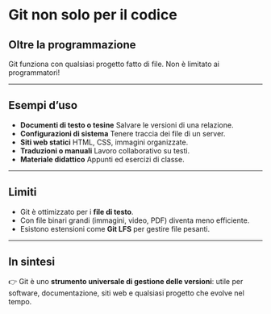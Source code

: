 # Git non solo per il codice

## Oltre la programmazione
Git funziona con qualsiasi progetto fatto di file.
Non è limitato ai programmatori!

---

## Esempi d’uso
- **Documenti di testo o tesine**
  Salvare le versioni di una relazione.
- **Configurazioni di sistema**
  Tenere traccia dei file di un server.
- **Siti web statici**
  HTML, CSS, immagini organizzate.
- **Traduzioni o manuali**
  Lavoro collaborativo su testi.
- **Materiale didattico**
  Appunti ed esercizi di classe.

---

## Limiti
- Git è ottimizzato per i **file di testo**.
- Con file binari grandi (immagini, video, PDF) diventa meno efficiente.
- Esistono estensioni come **Git LFS** per gestire file pesanti.

---

## In sintesi
👉 Git è uno **strumento universale di gestione delle versioni**:
utile per software, documentazione, siti web e qualsiasi progetto che evolve nel tempo.
